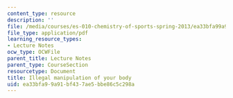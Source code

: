 ```yaml
---
content_type: resource
description: ''
file: /media/courses/es-010-chemistry-of-sports-spring-2013/ea33bfa99a91bf437ae5bbe86c5c298a_MITES_010S13_lec9.pdf
file_type: application/pdf
learning_resource_types:
- Lecture Notes
ocw_type: OCWFile
parent_title: Lecture Notes
parent_type: CourseSection
resourcetype: Document
title: Illegal manipulation of your body
uid: ea33bfa9-9a91-bf43-7ae5-bbe86c5c298a
---
```

